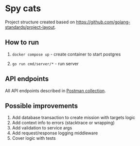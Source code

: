 # Spy cats

Project structure created based on https://github.com/golang-standards/project-layout.

## How to run

1. `docker compose up` - create container to start postgres

2. `go run cmd/server/*` - run server

## API endpoints

All API endpoints described in [Postman collection](SpyCat.postman_collection.json).

## Possible improvements

1. Add database transaction to create mission with targets logic
2. Add context info to errors (stacktrace or wrapping)
3. Add validation to service args
4. Add request/response logging middleware
5. Cover logic with tests